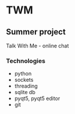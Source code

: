 # TWM
## Summer project
Talk With Me - online chat

### Technologies
* python
* sockets
* threading
* sqlite db
* pyqt5, pyqt5 editor
* git
